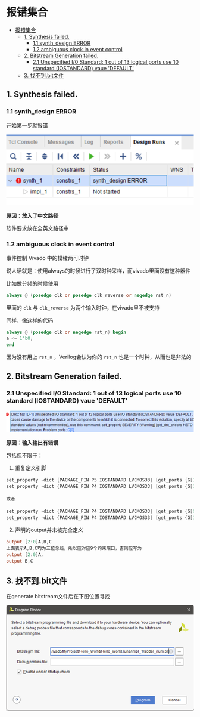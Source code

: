 # 报错集合

<!-- @import "[TOC]" {cmd="toc" depthFrom=2 depthTo=4 orderedList=false} -->

<!-- code_chunk_output -->

- [报错集合](#报错集合)
  - [1. Synthesis failed.](#1-synthesis-failed)
    - [1.1 synth\_design ERROR](#11-synth_design-error)
    - [1.2 ambiguous clock in event control](#12-ambiguous-clock-in-event-control)
  - [2. Bitstream Generation failed.](#2-bitstream-generation-failed)
    - [2.1 Unspecified l/0 Standard: 1 out of 13 logical ports use 10 standard (IOSTANDARD) vaue 'DEFAULT'](#21-unspecified-l0-standard-1-out-of-13-logical-ports-use-10-standard-iostandard-vaue-default)
  - [3. 找不到.bit文件](#3-找不到bit文件)

<!-- /code_chunk_output -->


## 1. Synthesis failed.

### 1.1 synth_design ERROR

开始第一步就报错

![](images/2024-04-14-11-36-08.png)

**原因：放入了中文路径**

软件要求放在全英文路径中

### 1.2 ambiguous clock in event control 

事件控制 Vivado 中的模棱两可时钟

说人话就是：使用always的时候进行了双时钟采样，而vivado里面没有这种器件


比如做分频的时候使用

```verilog
always @ (posedge clk or posedge clk_reverse or negedge rst_n) 
```

里面的 `clk` 与 `clk_reverse` 为两个输入时钟，在vivado里不被支持

同样，像这样的代码

```verilog
always @ (posedge clk or negedge rst_n) begin
a <= 1'b0;
end
```

因为没有用上 `rst_n` ，Verilog会认为你的 `rst_n` 也是一个时钟，从而也是非法的

## 2. Bitstream Generation failed.

### 2.1 Unspecified l/0 Standard: 1 out of 13 logical ports use 10 standard (IOSTANDARD) vaue 'DEFAULT'

![](images/2024-04-14-11-37-43.png)

**原因：输入输出有错误**

包括但不限于：

1. 重复定义引脚

``` verilog
set_property -dict {PACKAGE_PIN P5 IOSTANDARD LVCMOS33} [get_ports {G[1]}]
set_property -dict {PACKAGE_PIN P4 IOSTANDARD LVCMOS33} [get_ports {G[1]}]

或者

set_property -dict {PACKAGE_PIN P4 IOSTANDARD LVCMOS33} [get_ports {G[0]}]
set_property -dict {PACKAGE_PIN P4 IOSTANDARD LVCMOS33} [get_ports {G[1]}]
```

2. 声明的output并未被完全定义

``` verilog
output [2:0]A,B,C
上面表示A,B,C均为三位总线，所以应对应9个约束端口，否则应写为
output [2:0]A，
output B,C
```
## 3. 找不到.bit文件

在generate bitstream文件后在下图位置寻找

<div style="text-align: center;">

![](images/2024-04-18-22-23-46.png)
</div>